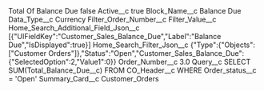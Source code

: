 <?xml version="1.0" encoding="UTF-8"?>
<CustomMetadata xmlns="http://soap.sforce.com/2006/04/metadata" xmlns:xsi="http://www.w3.org/2001/XMLSchema-instance" xmlns:xsd="http://www.w3.org/2001/XMLSchema">
    <label>Total Of Balance Due</label>
    <protected>false</protected>
    <values>
        <field>Active__c</field>
        <value xsi:type="xsd:boolean">true</value>
    </values>
    <values>
        <field>Block_Name__c</field>
        <value xsi:type="xsd:string">Balance Due</value>
    </values>
    <values>
        <field>Data_Type__c</field>
        <value xsi:type="xsd:string">Currency</value>
    </values>
    <values>
        <field>Filter_Order_Number__c</field>
        <value xsi:nil="true"/>
    </values>
    <values>
        <field>Filter_Value__c</field>
        <value xsi:nil="true"/>
    </values>
    <values>
        <field>Home_Search_Additional_Field_Json__c</field>
        <value xsi:type="xsd:string">[{&quot;UIFieldKey&quot;:&quot;Customer_Sales_Balance_Due&quot;,&quot;Label&quot;:&quot;Balance Due&quot;,&quot;IsDisplayed&quot;:true}]</value>
    </values>
    <values>
        <field>Home_Search_Filter_Json__c</field>
        <value xsi:type="xsd:string">{&quot;Type&quot;:{&quot;Objects&quot;:[&quot;Customer Orders&quot;]},&quot;Status&quot;:&quot;Open&quot;,&quot;Customer_Sales_Balance_Due&quot;:{&quot;SelectedOption&quot;:2,&quot;Value1&quot;:0}}</value>
    </values>
    <values>
        <field>Order_Number__c</field>
        <value xsi:type="xsd:double">3.0</value>
    </values>
    <values>
        <field>Query__c</field>
        <value xsi:type="xsd:string">SELECT SUM(Total_Balance_Due__c) FROM CO_Header__c WHERE Order_status__c = &apos;Open&apos;</value>
    </values>
    <values>
        <field>Summary_Card__c</field>
        <value xsi:type="xsd:string">Customer_Orders</value>
    </values>
</CustomMetadata>
